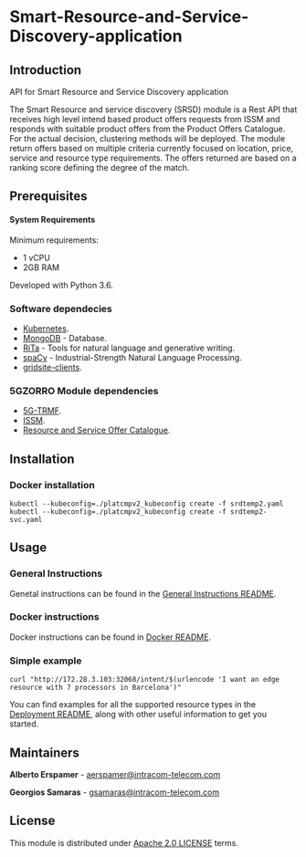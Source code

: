# Smart-Resource-and-Service-Discovery-application

## Introduction
API for Smart Resource and Service Discovery application

The Smart Resource and service discovery (SRSD) module is a Rest API that receives high 
level intend based product offers requests from ISSM and responds with suitable product 
offers from the Product Offers Catalogue. 
For the actual decision, clustering methods will  be deployed. 
The module return offers based on multiple criteria currently focused on location, price, service 
and resource type requirements. The offers returned are based on a ranking score defining the degree of the match.

## Prerequisites

#### System Requirements

Minimum requirements:

* 1 vCPU
* 2GB RAM

Developed with Python 3.6.

### Software dependecies
* [Kubernetes](https://github.com/5GZORRO/infrastructure/blob/master/docs/kubernetes.md).
* [MongoDB](https://www.mongodb.com/) - Database.
* [RiTa](https://rednoise.org/rita/) - Tools for natural language and generative writing.
* [spaCy](https://spacy.io/) - Industrial-Strength Natural Language Processing.
* [gridsite-clients](https://packages.debian.org/unstable/gridsite-clients).

### 5GZORRO Module dependencies
* [5G-TRMF](https://github.com/5GZORRO/5G-TRMF).
* [ISSM](https://github.com/5GZORRO/issm).
* [Resource and Service Offer Catalogue](https://github.com/5GZORRO/resource-and-service-offer-catalog).

## Installation

### Docker installation

```
kubectl --kubeconfig=./platcmpv2_kubeconfig create -f srdtemp2.yaml
kubectl --kubeconfig=./platcmpv2_kubeconfig create -f srdtemp2-svc.yaml
```

## Usage

### General Instructions
Genetal instructions can be found in the [General Instructions README](https://github.com/5GZORRO/Smart-Resource-and-Service-Discovery-application/blob/main/5gzorro-core-1.0-rc/release_rc/readme_instructions_general.md).

### Docker instructions
Docker instructions can be found in [Docker README](https://github.com/5GZORRO/Smart-Resource-and-Service-Discovery-application/blob/main/5gzorro-core-1.0-rc/release_rc/README-docker-push.md).

### Simple example
```
curl "http://172.28.3.103:32068/intent/$(urlencode 'I want an edge resource with 7 processors in Barcelona')"
```

You can find examples for all the supported resource types in the [Deployment README](https://github.com/5GZORRO/Smart-Resource-and-Service-Discovery-application/blob/main/5gzorro-core-1.0-rc/release_rc/5G_barcelona_deployment/README.md), along with other useful information to get you started.


## Maintainers
**Alberto Erspamer** - aerspamer@intracom-telecom.com

**Georgios Samaras** - gsamaras@intracom-telecom.com

## License
This module is distributed under [Apache 2.0 LICENSE](LICENSE) terms.

